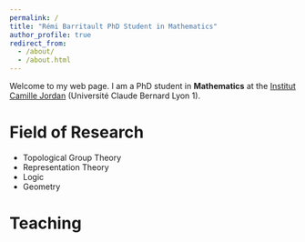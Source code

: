 ```yaml
---
permalink: /
title: "Rémi Barritault PhD Student in Mathematics"
author_profile: true
redirect_from: 
  - /about/
  - /about.html
---
```


Welcome to my web page. I am a PhD student in __Mathematics__ at the [Institut Camille Jordan](https://www.math.univ-lyon1.fr/) (Université Claude Bernard Lyon 1).

# Field of Research
- Topological Group Theory
- Representation Theory
- Logic
- Geometry

# Teaching
